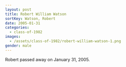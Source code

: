 ```yaml
---
layout: post
title: Robert William Watson
sortKey: Watson, Robert
date: 2005-01-31
categories:
  - class-of-1982
images:
  - /assets/class-of-1982/robert-william-watson-1.png
gender: male
---
```

Robert passed away on January 31, 2005.

